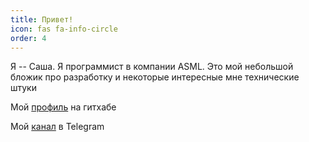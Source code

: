 ```yaml
---
title: Привет!
icon: fas fa-info-circle
order: 4
---
```

Я -- Саша. Я программист в компании ASML.
Это мой небольшой бложик про разработку  и некоторые интересные мне технические штуки

Мой [профиль](https://github.com/ramwoolf) на гитхабе

Мой [канал](https://t.me/ramwoolf_chn) в Telegram